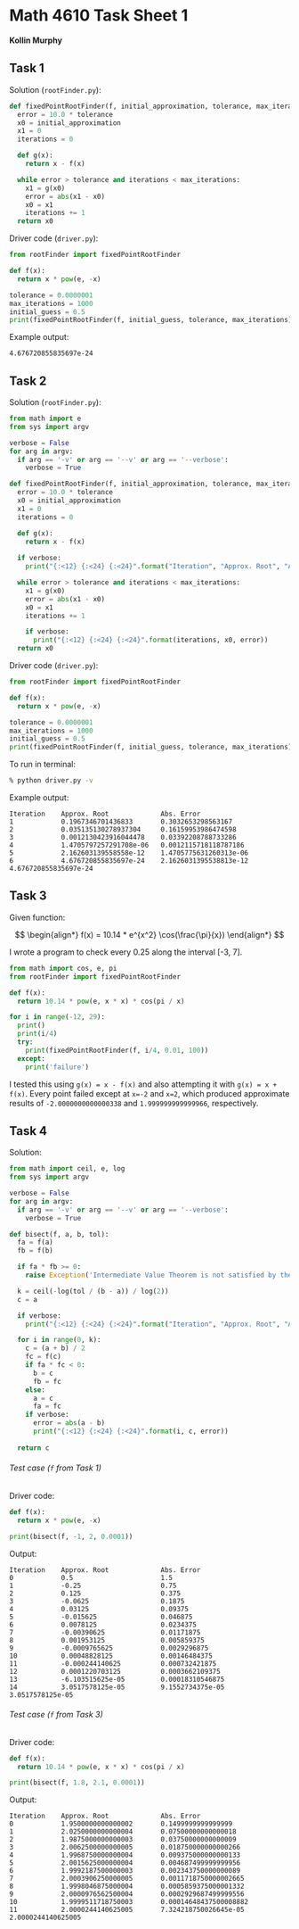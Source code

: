 # Math 4610 Task Sheet 1

**Kollin Murphy**

## Task 1

Solution (`rootFinder.py`):

```python
def fixedPointRootFinder(f, initial_approximation, tolerance, max_iterations):
  error = 10.0 * tolerance
  x0 = initial_approximation
  x1 = 0
  iterations = 0

  def g(x):
    return x - f(x)

  while error > tolerance and iterations < max_iterations:
    x1 = g(x0)
    error = abs(x1 - x0)
    x0 = x1
    iterations += 1
  return x0
```

Driver code (`driver.py`):

```python
from rootFinder import fixedPointRootFinder

def f(x):
  return x * pow(e, -x)

tolerance = 0.0000001
max_iterations = 1000
initial_guess = 0.5
print(fixedPointRootFinder(f, initial_guess, tolerance, max_iterations))

```

Example output:

```
4.676720855835697e-24
```

## Task 2

Solution (`rootFinder.py`):

```python
from math import e
from sys import argv

verbose = False
for arg in argv:
  if arg == '-v' or arg == '--v' or arg == '--verbose':
    verbose = True

def fixedPointRootFinder(f, initial_approximation, tolerance, max_iterations):
  error = 10.0 * tolerance
  x0 = initial_approximation
  x1 = 0
  iterations = 0

  def g(x):
    return x - f(x)
  
  if verbose:
    print("{:<12} {:<24} {:<24}".format("Iteration", "Approx. Root", "Abs. Error"))

  while error > tolerance and iterations < max_iterations:
    x1 = g(x0)
    error = abs(x1 - x0)
    x0 = x1
    iterations += 1

    if verbose:
      print("{:<12} {:<24} {:<24}".format(iterations, x0, error))
  return x0
```

Driver code (`driver.py`):

```python
from rootFinder import fixedPointRootFinder

def f(x):
  return x * pow(e, -x)

tolerance = 0.0000001
max_iterations = 1000
initial_guess = 0.5
print(fixedPointRootFinder(f, initial_guess, tolerance, max_iterations))
```

To run in terminal:

```bash
% python driver.py -v
```

Example output:

```
Iteration    Approx. Root             Abs. Error              
1            0.1967346701436833       0.3032653298563167      
2            0.035135130278937304     0.16159953986474598     
3            0.0012130423916044478    0.03392208788733286     
4            1.4705797257291708e-06   0.0012115718118787186   
5            2.162603139558558e-12    1.4705775631260313e-06  
6            4.676720855835697e-24    2.1626031395538813e-12  
4.676720855835697e-24
```



## Task 3

Given function:

$$
\begin{align*}
	f(x) = 10.14 * e^{x^2} \cos(\frac{\pi}{x})
\end{align*}
$$

I wrote a program to check every 0.25 along the interval [-3, 7].

```python
from math import cos, e, pi
from rootFinder import fixedPointRootFinder

def f(x):
  return 10.14 * pow(e, x * x) * cos(pi / x)

for i in range(-12, 29):
  print()
  print(i/4)
  try:
    print(fixedPointRootFinder(f, i/4, 0.01, 100))
  except:
    print('failure')
```

I tested this using `g(x) = x - f(x)` and also attempting it with `g(x) = x + f(x)`. Every point failed except at `x=-2` and `x=2`, which produced approximate results of `-2.0000000000000338` and `1.999999999999966`, respectively.

## Task 4

Solution:

```python
from math import ceil, e, log
from sys import argv

verbose = False
for arg in argv:
  if arg == '-v' or arg == '--v' or arg == '--verbose':
    verbose = True

def bisect(f, a, b, tol):
  fa = f(a)
  fb = f(b)

  if fa * fb >= 0:
    raise Exception('Intermediate Value Theorem is not satisfied by the initial conditions')

  k = ceil(-log(tol / (b - a)) / log(2))
  c = a

  if verbose:
    print("{:<12} {:<24} {:<24}".format("Iteration", "Approx. Root", "Abs. Error"))

  for i in range(0, k):
    c = (a + b) / 2
    fc = f(c)
    if fa * fc < 0:
      b = c
      fb = fc
    else:
      a = c
      fa = fc
    if verbose:
      error = abs(a - b)
      print("{:<12} {:<24} {:<24}".format(i, c, error))
  
  return c
```

###### Test case (`f` from Task 1)

Driver code:

```python
def f(x):
  return x * pow(e, -x)

print(bisect(f, -1, 2, 0.0001))
```

Output:

```
Iteration    Approx. Root             Abs. Error              
0            0.5                      1.5                     
1            -0.25                    0.75                    
2            0.125                    0.375                   
3            -0.0625                  0.1875                  
4            0.03125                  0.09375                 
5            -0.015625                0.046875                
6            0.0078125                0.0234375               
7            -0.00390625              0.01171875              
8            0.001953125              0.005859375             
9            -0.0009765625            0.0029296875            
10           0.00048828125            0.00146484375           
11           -0.000244140625          0.000732421875          
12           0.0001220703125          0.0003662109375         
13           -6.103515625e-05         0.00018310546875        
14           3.0517578125e-05         9.1552734375e-05        
3.0517578125e-05
```

###### Test case (`f` from Task 3)

Driver code:

```python
def f(x):
  return 10.14 * pow(e, x * x) * cos(pi / x)

print(bisect(f, 1.8, 2.1, 0.0001))
```

Output:

```
Iteration    Approx. Root             Abs. Error              
0            1.9500000000000002       0.1499999999999999      
1            2.0250000000000004       0.07500000000000018     
2            1.9875000000000003       0.03750000000000009     
3            2.0062500000000005       0.018750000000000266    
4            1.9968750000000004       0.009375000000000133    
5            2.0015625000000004       0.004687499999999956    
6            1.9992187500000003       0.002343750000000089    
7            2.0003906250000005       0.0011718750000002665   
8            1.9998046875000004       0.0005859375000001332   
9            2.0000976562500004       0.0002929687499999556   
10           1.9999511718750003       0.00014648437500008882  
11           2.0000244140625005       7.324218750026645e-05   
2.0000244140625005
```


